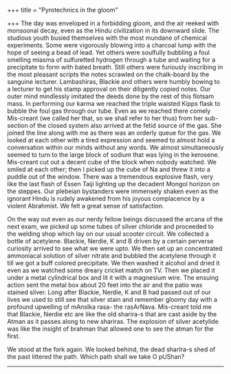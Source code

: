 +++
title = "Pyrotechnics in the gloom"

+++
The day was enveloped in a forbidding gloom, and the air reeked with
monsoonal decay, even as the Hindu civilization in its downward slide.
The studious youth busied themselves with the most mundane of chemical
experiments. Some were vigorously blowing into a charcoal lump with the
hope of seeing a bead of lead. Yet others were soulfully bubbling a foul
smelling miasma of sulfuretted hydrogen through a tube and waiting for a
precipitate to form with bated breath. Still others were furiously
inscribing in the most pleasant scripts the notes scrawled on the
chalk-board by the sanguine lecturer. Lambashiras, Blackie and others
were humbly bowing to a lecturer to get his stamp approval on their
diligently copied notes. Our outer mind mindlessly imitated the deeds
done by the rest of this flotsam mass. In performing our karma we
reached the triple waisted Kipps flask to bubble the foul gas through
our tube. Even as we reached there comely Mis-creant (we called her
that, so we shall refer to her thus) from her sub-section of the closed
system also arrived at the fetid source of the gas. She joined the line
along with me as there was an orderly queue for the gas. We looked at
each other with a tired expression and seemed to almost hold a
conversation within our minds without any words. We almost
simultaneously seemed to turn to the large block of sodium that was
lying in the kerosene. Mis-creant cut out a decent cube of the block
when nobody watched. We smiled at each other; then I picked up the cube
of Na and threw it into a puddle out of the window. There was a
tremendous explosive flash, very like the last flash of Essen Taiji
lighting up the decadent Mongol horizon on the steppes. Our plebeian
bystanders were immensely shaken even as the ignorant Hindu is rudely
awakened from his joyous complacence by a violent Abrahmist. We felt a
great sense of satisfaction.

On the way out even as our nerdy fellow beings discussed the arcana of
the next exam, we picked up some tubes of silver chloride and proceeded
to the welding shop which lay on our usual scooter circuit. We collected
a bottle of acetylene. Blackie, Nerdie, K and B driven by a certain
perverse curiosity arrived to see what we were upto. We then set up an
concentrated ammoniacal solution of silver nitrate and bubbled the
acetylene through it till we got a buff colored precipitate. We then
washed it alcohol and dried it even as we watched some dreary cricket
match on TV. Then we placed it under a metal cylindrical box and lit it
with a magnesium wire. The ensuing action sent the metal box about 20
feet into the air and the patio was stained silver. Long after Blackie,
Nerdie, K and B had passed out of our lives we used to still see that
silver stain and remember gloomy day with a profound upwelling of
mAnsIka rasa- the rasArNava. Mis-creant told me that Blackie, Nerdie etc
are like the old sharira-s that are cast aside by the Atman as it passes
along to new shariras. The explosion of silver acetylide was like the
insight of brahman that allowed one to see the atman for the first.

We stood at the fork again. We looked behind, the dead sharIra-s shed of
the past littered the path. Which path shall we take O pUShan?  
****
